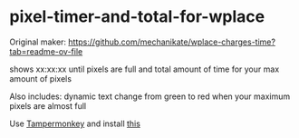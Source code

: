 # pixel-timer-and-total-for-wplace  

Original maker: https://github.com/mechanikate/wplace-charges-time?tab=readme-ov-file

shows xx:xx:xx until pixels are full and total amount of time for your max amount of pixels

Also includes: dynamic text change from green to red when your maximum pixels are almost full

Use [Tampermonkey](https://www.tampermonkey.net) and install [this](https://www.tampermonkey.net/script_installation.php#url=https://gist.github.com/john19996741-hub/9942bcafd0b0f61d98b76e3f185415af/raw/d4bb334864dc4f2141c1a74033ed68da8d21a259/wplace-pixel-timer-and-total.user.js)
